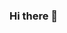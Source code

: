 ### Hi there 👋

<!--
**mihir-13/mihir-13** is a ✨ _special_ ✨ repository because its `README.md` (this file) appears on your GitHub profile.

Here are some ideas to get you started:

- 🔭 I’m currently working on Swift
- 🌱 I’m currently learning Angular & Node
- 👯 I’m looking to collaborate on ...
- 🤔 I’m looking for help with Python
- 💬 Ask me about ...
- 📫 How to reach me: ...
- 😄 Pronouns: ME-HE-R
- ⚡ Fun fact: ...
-->
